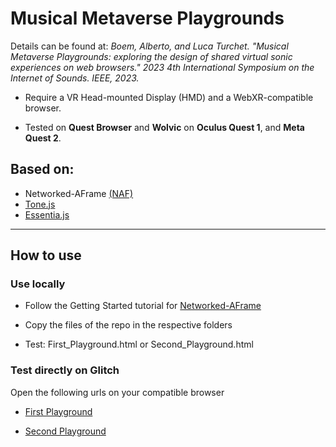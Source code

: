 <h1>Musical Metaverse Playgrounds</h1>

Details can be found at:
<em>Boem, Alberto, and Luca Turchet. "Musical Metaverse Playgrounds: exploring the design of shared virtual sonic experiences on web browsers." 2023 4th International Symposium on the Internet of Sounds. IEEE, 2023.</em>

* Require a VR Head-mounted Display (HMD) and a WebXR-compatible browser.
  
* Tested on **Quest Browser** and **Wolvic** on **Oculus Quest 1**, and **Meta Quest 2**.

<h2>Based on:</h2> 

* Networked-AFrame [(NAF)](https://github.com/networked-aframe/networked-aframe/tree/master "NAF")
* [Tone.js](https://tonejs.github.io/ "Tone")
* [Essentia.js](https://mtg.github.io/essentia.js/ "Essentia")

________________________________________________________________________________________________________________________________________

<h2>How to use</h2>

<h3>Use locally</h3>

* Follow the Getting Started tutorial for [Networked-AFrame](https://github.com/networked-aframe/networked-aframe/blob/master/docs/getting-started-local.md "NAF") 

* Copy the files of the repo in the respective folders 

* Test: First_Playground.html or Second_Playground.html
  

<h3>Test directly on Glitch</h3>

Open the following urls on your compatible browser

* [First Playground](https://clover-warm-flag.glitch.me/test_synth.html "First Playground")

* [Second Playground](https://clover-warm-flag.glitch.me/test_essentia.html "Second Playground")





